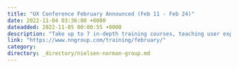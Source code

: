 ```yaml
---
title: "UX Conference February Announced (Feb 11 - Feb 24)"
date: 2022-11-04 03:36:00 +0000
dateadded: 2022-11-05 00:00:55 +0000
description: "Take up to 7 in-depth training courses, teaching user experience best practices for successful design. Conference focused on long-lasting skills for UX professionals. February 11 - February 24, 2023."
link: "https://www.nngroup.com/training/february/"
category:
directory: _directory/nielsen-norman-group.md
---
```

